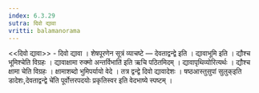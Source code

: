 ```yaml
---
index: 6.3.29
sutra: दिवो द्यावा
vritti: balamanorama
---
```


<<दिवो द्यावा>> - दिवो द्यावा । शेषपूरणेन सूत्रं व्याचष्टे — देवताद्वन्द्वे इति । द्यावाभूमि इति । द्यौश्च भूमिश्चेति विग्रहः । द्यावाक्षामा रुक्मो अन्तर्विभाति॑ इति ऋचि पठितमिदम् । द्यावापृथिव्योरित्यर्थः । द्यौश्च क्षामा चेति विग्रहः । क्षामाशब्दो भुमिपर्यायो वेदे । तत्र द्वन्द्वे दिवो द्यावादेशः । षष्ठआस्तुसुपां सुलुक्इति डादेशः,देवताद्वन्द्वे चे॑ति पूर्वोत्तरपदयोः प्रकृतिस्वर इति वेदभाष्ये स्पष्टम् । 